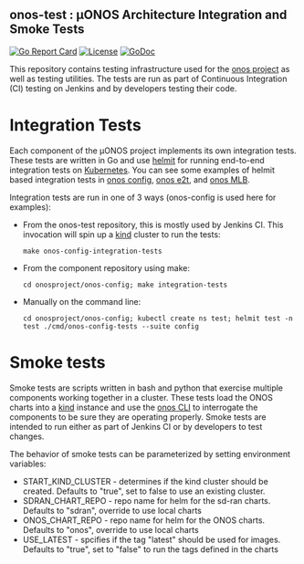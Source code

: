 <!--
SPDX-FileCopyrightText: 2020-present Open Networking Foundation <info@opennetworking.org>
SPDX-License-Identifier: Apache-2.0
-->

## onos-test : µONOS Architecture Integration and Smoke Tests
[![Go Report Card](https://goreportcard.com/badge/github.com/onosproject/onos-test)](https://goreportcard.com/report/github.com/onosproject/onos-test)
[![License](https://img.shields.io/badge/License-Apache%202.0-blue.svg)](https://github.com/gojp/goreportcard/blob/master/LICENSE)
[![GoDoc](https://godoc.org/github.com/onosproject/onos-test?status.svg)](https://godoc.org/github.com/onosproject/onos-test)

This repository contains testing infrastructure used for the [onos project] as well as testing utilities. The tests 
are run as part of Continuous Integration (CI) testing on Jenkins and by developers testing their code.

# Integration Tests
Each component of the µONOS project implements its own integration tests. These tests are written in Go and use
[helmit] for running end-to-end integration tests on [Kubernetes]. You can see some examples of helmit based integration
tests in [onos config], [onos e2t], and [onos MLB].

Integration tests are run in one of 3 ways (onos-config is used here for examples):
* From the onos-test repository, this is mostly used by Jenkins CI. This invocation will spin up a [kind] cluster to run the tests:

  `make onos-config-integration-tests`
* From the component repository using make:

  `cd onosproject/onos-config; make integration-tests`

* Manually on the command line:

  `cd onosproject/onos-config; kubectl create ns test; helmit test -n test ./cmd/onos-config-tests --suite config`
  
# Smoke tests
Smoke tests are scripts written in bash and python that exercise multiple components working together in a cluster.
These tests load the ONOS charts into a [kind] instance and use the [onos CLI] to interrogate the components to be
sure they are operating properly. Smoke tests are intended to run either as part of Jenkins CI or by developers to test changes.

The behavior of smoke tests can be parameterized by setting environment variables:
* START_KIND_CLUSTER - determines if the kind cluster should be created.
    Defaults to "true", set to false to use an existing cluster.
* SDRAN_CHART_REPO - repo name for helm for the sd-ran charts.
    Defaults to "sdran", override to use local charts
* ONOS_CHART_REPO - repo name for helm for the ONOS charts.
    Defaults to "onos", override to use local charts
* USE_LATEST - spcifies if the tag "latest" should be used for images.
    Defaults to "true", set to "false" to run the tags defined in the charts

[Kubernetes]: https://kubernetes.io
[onos project]: https://github.com/onosproject
[helmit]: https://github.com/onosproject/helmit
[onos config]: https://github.com/onosproject/onos-config/tree/master/test
[onos E2T]: https://github.com/onosproject/onos-e2t/tree/master/test
[onos MLB]: https://github.com/onosproject/onos-mlb/tree/master/test
[onos CLI]: https://github.com/onosproject/onos-cli
[kind]: https://kind.sigs.k8s.io/


